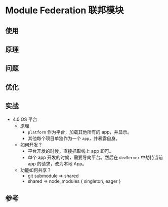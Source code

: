 # Module Federation 联邦模块

## 使用

## 原理

## 问题

## 优化

## 实战
- 4.0 OS 平台
  - 原理
    - `platform` 作为平台，加载其他所有的 app，并显示。
    - 其他每个项目单独作为一个 `app`，并暴露自身。
  - 如何开发？
    - 平台开发的时候，直接抓取线上 app 即可。
    - 单个 app 开发的时候，需要导向平台。然后在 `devServer` 中劫持当前 app 的请求，改为本地 App。
  - 功能如何共享？
    - git submodule => shared
    - shared => node_modules { singleton, eager }



## 参考
